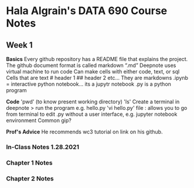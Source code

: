 # Hala Algrain's DATA 690 Course Notes

## Week 1
**Basics**
Every github repository has a README file that explains the project.
The github document format is called markdown “.md”
Deepnote uses virtual machine to run code
Can make cells with either code, text, or sql
Cells that are text # header 1 ## header 2 etc… They are markdowns
.ipynb = interactive python notebook… its a jupytr notebook
.py is a python program

**Code**
'pwd' (to know present working directory)
'ls'
Create a terminal in deepnote > run the program e.g. hello.py
'vi hello.py' file : allows you to go from terminal to edit .py without a user interface, e.g. jupyter notebook environment
Common gip?

**Prof's Advice**
He recommends wc3 tutorial on link on his github.



### In-Class Notes 1.28.2021
### Chapter 1 Notes
### Chapter 2 Notes
